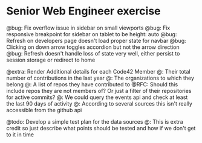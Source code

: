 
# Senior Web Engineer exercise

@bug: Fix overflow issue in sidebar on small viewports
@bug: Fix responsive breakpoint for sidebar on tablet to be height: auto
@bug: Refresh on developers page doesn't load proper state for navbar
@bug: Clicking on down arrow toggles accordion but not the arrow direction
@bug: Refresh doesn't handle loss of state very well, either persist to session storage or redirect to home

@extra: Render Additional details for each Code42 Member
    @: Their total number of contributions in the last year
    @: The organizations to which they belong
    @: A list of repos they have contributed to
        @RFC: Should this include repos they are not members of? Or just a filter of their repositories for active commits?
        @: We could query the events api and check at least the last 90 days of activity
        @: According to several sources this isn't really accessible from the github api

@todo: Develop a simple test plan for the data sources
    @: This is extra credit so just describe what points should be tested and how if we don't get to it in time
